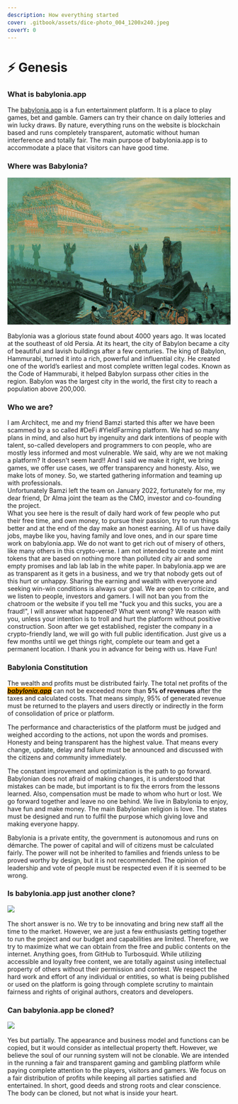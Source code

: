 ```yaml
---
description: How everything started
cover: .gitbook/assets/dice-photo_004_1200x240.jpeg
coverY: 0
---
```


# ⚡ Genesis

### What is babylonia.app

The [babylonia.app](https://babylonia.app) is a fun entertainment platform. It is a place to play games, bet and gamble. Gamers can try their chance on daily lotteries and win lucky draws. By nature, everything runs on the website is blockchain based and runs completely transparent, automatic without human interference and totally fair. The main purpose of babylonia.app is to accommodate a place that visitors can have good time.

### Where was Babylonia?

![](.gitbook/assets/babylon-1906.jpg)

Babylonia was a glorious state found about 4000 years ago. It was located at the southeast of old Persia. At its heart, the city of Babylon became a city of beautiful and lavish buildings after a few centuries. The king of Babylon, Hammurabi, turned it into a rich, powerful and influential city. He created one of the world’s earliest and most complete written legal codes. Known as the Code of Hammurabi, it helped Babylon surpass other cities in the region. Babylon was the largest city in the world, the first city to reach a population above 200,000.

### Who we are?

I am Architect, me and my friend Bamzi started this after we have been scammed by a so called #DeFi #YieldFarming platform. We had so many plans in mind, and also hurt by ingenuity and dark intentions of people with talent, so-called developers and programmers to con people, who are mostly less informed and most vulnerable. We said, why are we not making a platform? It doesn't seem hard!! And I said we make it right, we bring games, we offer use cases, we offer transparency and honesty. Also, we make lots of money. So, we started gathering information and teaming up with professionals.\
Unfortunately Bamzi left the team on January 2022, fortunately for me, my dear friend, Dr Alma joint the team as the CMO, investor and co-founding the project.\
What you see here is the result of daily hard work of few people who put their free time, and own money, to pursue their passion, try to run things better and at the end of the day make an honest earning. All of us have daily jobs, maybe like you, having family and love ones, and in our spare time work on babylonia.app. We do not want to get rich out of misery of others, like many others in this crypto-verse. I am not intended to create and mint tokens that are based on nothing more than polluted city air and some empty promises and lab lab lab in the white paper. In babylonia.app we are as transparent as it gets in a business, and we try that nobody gets out of this hurt or unhappy. Sharing the earning and wealth with everyone and seeking win-win conditions is always our goal. We are open to criticize, and we listen to people, investors and gamers. I will not ban you from the chatroom or the website if you tell me "fuck you and this sucks, you are a fraud!", I will answer what happened? What went wrong? We reason with you, unless your intention is to troll and hurt the platform without positive construction. Soon after we get established, register the company in a crypto-friendly land, we will go with full public identification. Just give us a few months until we get things right, complete our team and get a permanent location. I thank you in advance for being with us. Have Fun!

### Babylonia Constitution

The wealth and profits must be distributed fairly. The total net profits of the [_<mark style="background-color:orange;">**babylonia.app**</mark>_](https://babylonia.app) can not be exceeded more than **5% of revenues** after the taxes and calculated costs. That means simply, 95% of generated revenue must be returned to the players and users directly or indirectly in the form of consolidation of price or platform.&#x20;

The performance and characteristics of the platform must be judged and weighed according to the actions, not upon the words and promises. Honesty and being transparent has the highest value. That means every change, update, delay and failure must be announced and discussed with the citizens and community immediately.&#x20;

The constant improvement and optimization is the path to go forward. Babylonian does not afraid of making changes, it is understood that mistakes can be made, but important is to fix the errors from the lessons learned. Also, compensation must be made to whom who hurt or lost. We go forward together and leave no one behind. We live in Babylonia to enjoy, have fun and make money. The main Babylonian religion is love. The states must be designed and run to fulfil the purpose which giving love and making everyone happy.&#x20;

Babylonia is a private entity, the government is autonomous and runs on démarche. The power of capital and will of citizens must be calculated fairly. The power will not be inherited to families and friends unless to be proved worthy by design, but it is not recommended. The opinion of leadership and vote of people must be respected even if it is seemed to be wrong.&#x20;

### Is babylonia.app just another clone?

![](.gitbook/assets/Clones\_goats.jpg)

The short answer is no. We try to be innovating and bring new staff all the time to the market. However, we are just a few enthusiasts getting together to run the project and our budget and capabilities are limited. Therefore, we try to maximize what we can obtain from the free and public contents on the internet. Anything goes, from GitHub to Turbosquid. While utilizing accessible and loyalty free content, we are totally against using intellectual property of others without their permission and contest. We respect the hard work and effort of any individual or entities, so what is being published or used on the platform is going through complete scrutiny to maintain fairness and rights of original authors, creators and developers.

### Can babylonia.app be cloned?

![](.gitbook/assets/2681\_1200x480.jpg)

Yes but partially. The appearance and business model and functions can be copied, but it would consider as intellectual property theft. However, we believe the soul of our running system will not be clonable. We are intended in the running a fair and transparent gaming and gambling platform while paying complete attention to the players, visitors and gamers. We focus on a fair distribution of profits while keeping all parties satisfied and entertained. In short, good deeds and strong roots and clear conscience. The body can be cloned, but not what is inside your heart.
